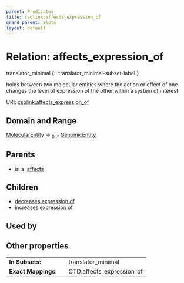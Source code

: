 ```yaml
---
parent: Predicates
title: csolink:affects_expression_of
grand_parent: Slots
layout: default
---
```


# Relation: affects_expression_of

translator_minimal
{: .translator_minimal-subset-label }


holds between two molecular entities where the action or effect of one changes the level of expression of the other within a system of interest

URI: [csolink:affects_expression_of](https://w3id.org/csolink/vocab/affects_expression_of)

## Domain and Range

[MolecularEntity](MolecularEntity.md) ->  <sub>0..*</sub> [GenomicEntity](GenomicEntity.md)

## Parents

 *  is_a: [affects](affects.md)

## Children

 *  [decreases expression of](decreases_expression_of.md)
 *  [increases expression of](increases_expression_of.md)

## Used by


## Other properties

|  |  |  |
| --- | --- | --- |
| **In Subsets:** | | translator_minimal |
| **Exact Mappings:** | | CTD:affects_expression_of |

